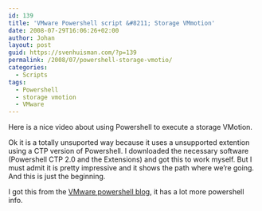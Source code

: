 ```yaml
---
id: 139
title: 'VMware Powershell script &#8211; Storage VMmotion'
date: 2008-07-29T16:06:26+02:00
author: Johan
layout: post
guid: https://svenhuisman.com/?p=139
permalink: /2008/07/powershell-storage-vmotio/
categories:
  - Scripts
tags:
  - Powershell
  - storage vmotion
  - VMware
---
```

Here is a nice video about using Powershell to execute a storage VMotion.



Ok it is a totally unsuported way because it uses a unsupported extention using a CTP version of Powershell. <!--more-->I downloaded the necessary software (Powershell CTP 2.0 and the Extensions) and got this to work myself. But I must admit it is pretty impressive and it shows the path where we&#8217;re going. And this is just the beginning.

I got this from the <a title="VI powershell blog" href="https://blogs.vmware.com/vipowershell/" target="_blank">VMware powershell blog</a>, it has a lot more powershell info.